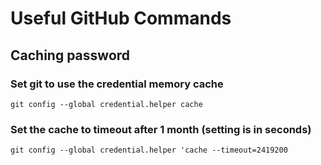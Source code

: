 # Useful GitHub Commands 

## Caching password

### Set git to use the credential memory cache
`git config --global credential.helper cache`


### Set the cache to timeout after 1 month (setting is in seconds)
`git config --global credential.helper 'cache --timeout=2419200`

